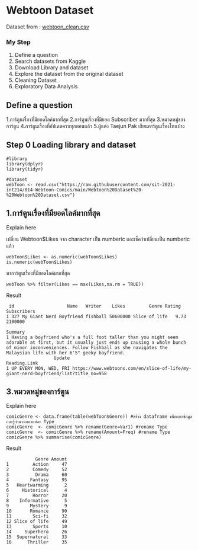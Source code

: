# Webtoon Dataset

Dataset from : [webtoon_clean.csv](https://github.com/sit-2021-int214/014-Webtoon-Comics/blob/main/Webtoon_clean.csv)


### My Step
1. Define a question
2. Search datasets from Kaggle
3. Download Library and dataset
4. Explore the dataset from the original dataset
5. Cleaning Dataset
6. Exploratory Data Analysis


## Define a question
1.การ์ตูนเรื่องที่มียอดไลค์มากที่สุด 
2.การ์ตูนเรื่องที่มียอด Subscriber มากที่สุด 
3.หมวดหมู่ของการ์ตูน
4.การ์ตูนเรื่องที่อัปเดตครบทุกตอนแล้ว
5.ผู้แต่ง Taejun Pak เขียนการ์ตูนเรื่องไหนบ้าง


## Step 0 Loading library and dataset

```
#library
library(dplyr)
library(tidyr)

#dataset
webToon <- read.csv("https://raw.githubusercontent.com/sit-2021-int214/014-Webtoon-Comics/main/Webtoon%20Dataset%20-%20Webtoon%20Dataset.csv")
```

## 1.การ์ตูนเรื่องที่มียอดไลค์มากที่สุด 

Explain here

เปลี่ยน Webtoon$Likes จาก character เป็น numberic และเช็คว่าเปลี่ยนเป็น numberic แล้ว

```
webToon$Likes <- as.numeric(webToon$Likes)
is.numeric(webToon$Likes)
```

หาการ์ตูนเรื่องที่มียอดไลค์มากที่สุด 
```
webToon %>% filter(Likes == max(Likes,na.rm = TRUE))
```

Result

```
 id                    Name   Writer    Likes         Genre Rating Subscribers
1 327 My Giant Nerd Boyfriend fishball 50600000 Slice of life   9.73     2100000
                                                                                                                                                                                                                                           Summary
1 Having a boyfriend who's a full foot taller than you might seem adorable at first, but it usually just ends up causing a whole bunch of minor inconveniences. Follow Fishball as she navigates the Malaysian life with her 6'5" geeky boyfriend.
                  Update                                                                        Reading.Link
1 UP EVERY MON, WED, FRI https://www.webtoons.com/en/slice-of-life/my-giant-nerd-boyfriend/list?title_no=958

```


## 3.หมวดหมู่ของการ์ตูน

Explain here

```
comicGenre <- data.frame(table(webToon$Genre)) #สร้าง dataframe เพื่อเเยกข้อมูลเเละรู้จำนวนของเเต่ละ Type
comicGenre  <- comicGenre %>% rename(Genre=Var1) #rename Type
comicGenre  <- comicGenre %>% rename(Amount=Freq) #rename Type
comicGenre %>% summarise(comicGenre)
```

Result

```           
           Genre Amount
1         Action     47
2         Comedy     52
3          Drama     60
4        Fantasy     95
5   Heartwarming      2
6     Historical      4
7         Horror     20
8    Informative      5
9        Mystery      9
10       Romance     90
11        Sci-fi     32
12 Slice of life     49
13        Sports     10
14     Superhero     26
15  Supernatural     33
16      Thriller     35
```
